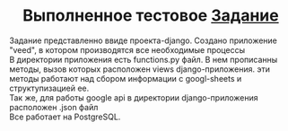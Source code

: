 <h1 align="center">Выполненное тестовое <a href="https://kanalservis.notion.site/kanalservis/Python-82f517c516d041b8aca227f0a44ed1f1" target="_blank">Задание</a></h1>
Задание представленно ввиде проекта-django. Создано приложение "veed", в котором производятся все необходимые процессы<br />
В директории приложения есть functions.py файл. В нем прописанны методы, вызов которых расположен views django-приложения. эти методы работают над сбором информации с googl-sheets и структупизацией ее. <br />
Так же, для работы google api в директории django-приложения расположен .json файл <br />
Bсе работает на PostgreSQL.

 
